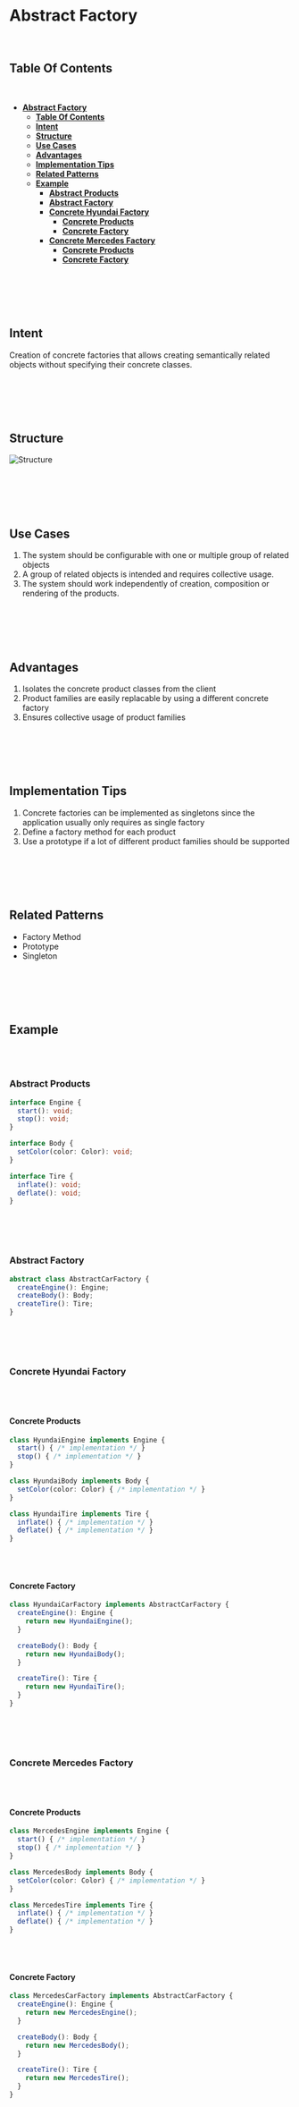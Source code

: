 # **Abstract Factory**
<br>

## **Table Of Contents**
<br>

- [**Abstract Factory**](#abstract-factory)
  - [**Table Of Contents**](#table-of-contents)
  - [**Intent**](#intent)
  - [**Structure**](#structure)
  - [**Use Cases**](#use-cases)
  - [**Advantages**](#advantages)
  - [**Implementation Tips**](#implementation-tips)
  - [**Related Patterns**](#related-patterns)
  - [**Example**](#example)
    - [**Abstract Products**](#abstract-products)
    - [**Abstract Factory**](#abstract-factory-1)
    - [**Concrete Hyundai Factory**](#concrete-hyundai-factory)
      - [**Concrete Products**](#concrete-products)
      - [**Concrete Factory**](#concrete-factory)
    - [**Concrete Mercedes Factory**](#concrete-mercedes-factory)
      - [**Concrete Products**](#concrete-products-1)
      - [**Concrete Factory**](#concrete-factory-1)

<br>
<br>
<br>
<br>

## **Intent**

Creation of concrete factories that allows creating semantically related objects without specifying their concrete classes.

<br>
<br>
<br>
<br>

## **Structure**

![Structure](./picture/abstract_factory.drawio.svg)

<br>
<br>
<br>
<br>

## **Use Cases**

1. The system should be configurable with one or multiple group of related objects
2. A group of related objects is intended and requires collective usage.
3. The system should work independently of creation, composition or rendering of the products.

<br>
<br>
<br>
<br>

## **Advantages**

1. Isolates the concrete product classes from the client
2. Product families are easily replacable by using a different concrete factory
3. Ensures collective usage of product families

<br>
<br>
<br>
<br>

## **Implementation Tips**

1. Concrete factories can be implemented as singletons since the application usually only requires as single factory
2. Define a factory method for each product
3. Use a prototype if a lot of different product families should be supported

<br>
<br>
<br>
<br>

## **Related Patterns**

- Factory Method
- Prototype
- Singleton

<br>
<br>
<br>
<br>

## **Example**
<br>
<br>

### **Abstract Products**

```typescript
interface Engine {
  start(): void;
  stop(): void;
}

interface Body {
  setColor(color: Color): void;
}

interface Tire {
  inflate(): void;
  deflate(): void;
}
```

<br>
<br>
<br>

### **Abstract Factory**

```typescript
abstract class AbstractCarFactory {
  createEngine(): Engine;
  createBody(): Body;
  createTire(): Tire;
}
```

<br>
<br>
<br>

### **Concrete Hyundai Factory**
<br>
<br>

#### **Concrete Products**

```typescript
class HyundaiEngine implements Engine {
  start() { /* implementation */ }
  stop() { /* implementation */ }
}

class HyundaiBody implements Body {
  setColor(color: Color) { /* implementation */ }
}

class HyundaiTire implements Tire {
  inflate() { /* implementation */ }
  deflate() { /* implementation */ }
}
```

<br>
<br>

#### **Concrete Factory**

```typescript
class HyundaiCarFactory implements AbstractCarFactory {
  createEngine(): Engine {
    return new HyundaiEngine();
  }

  createBody(): Body {
    return new HyundaiBody();
  }

  createTire(): Tire {
    return new HyundaiTire();
  }
}
```

<br>
<br>
<br>

### **Concrete Mercedes Factory**
<br>
<br>

#### **Concrete Products**

```typescript
class MercedesEngine implements Engine {
  start() { /* implementation */ }
  stop() { /* implementation */ }
}

class MercedesBody implements Body {
  setColor(color: Color) { /* implementation */ }
}

class MercedesTire implements Tire {
  inflate() { /* implementation */ }
  deflate() { /* implementation */ }
}
```

<br>
<br>

#### **Concrete Factory**

```typescript
class MercedesCarFactory implements AbstractCarFactory {
  createEngine(): Engine {
    return new MercedesEngine();
  }

  createBody(): Body {
    return new MercedesBody();
  }

  createTire(): Tire {
    return new MercedesTire();
  }
}
```